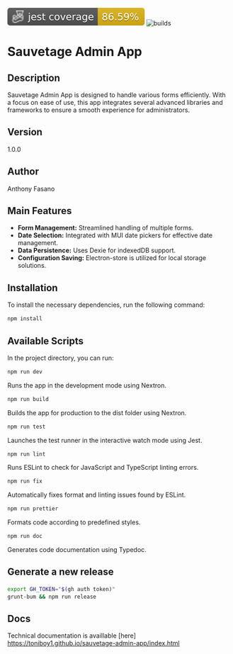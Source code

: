 ![Jest coverage](./badges/coverage-jest%20coverage.svg)
![builds](https://github.com/Toniboy1/sauvetage-admin-app/actions/workflows/build.yml/badge.svg)
# Sauvetage Admin App

## Description

Sauvetage Admin App is designed to handle various forms efficiently. With a focus on ease of use, this app integrates several advanced libraries and frameworks to ensure a smooth experience for administrators.

## Version

1.0.0

## Author

Anthony Fasano

## Main Features

- **Form Management:** Streamlined handling of multiple forms.
- **Date Selection:** Integrated with MUI date pickers for effective date management.
- **Data Persistence:** Uses Dexie for indexedDB support.
- **Configuration Saving:** Electron-store is utilized for local storage solutions.

## Installation

To install the necessary dependencies, run the following command:

```bash
npm install
```

## Available Scripts

In the project directory, you can run:

```bash
npm run dev
```

Runs the app in the development mode using Nextron.

```bash
npm run build
```

Builds the app for production to the dist folder using Nextron.

```bash
npm run test
```

Launches the test runner in the interactive watch mode using Jest.

```bash
npm run lint
```

Runs ESLint to check for JavaScript and TypeScript linting errors.

```bash
npm run fix
```

Automatically fixes format and linting issues found by ESLint.

```bash
npm run prettier
```

Formats code according to predefined styles.

```bash
npm run doc
```

Generates code documentation using Typedoc.


## Generate a new release
```bash
export GH_TOKEN="$(gh auth token)"
grunt-bum && npm run release
```


## Docs
Technical documentation is availlable [here] https://toniboy1.github.io/sauvetage-admin-app/index.html